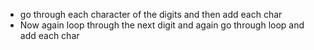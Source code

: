 - go through each character of the digits and then add each char
- Now again loop through the next digit and again go through loop and add each char
